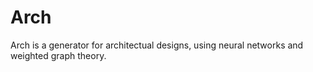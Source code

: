 # Arch
Arch is a generator for architectual designs, using neural networks and weighted graph theory.
